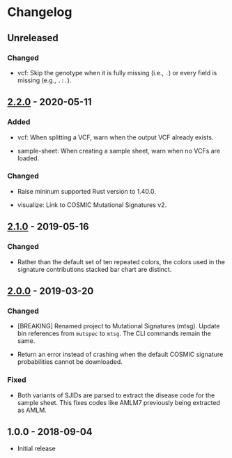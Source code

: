 # Changelog

## Unreleased

### Changed

  * vcf: Skip the genotype when it is fully missing (i.e., `.`) or every field
    is missing (e.g., `.:.`).

## [2.2.0] - 2020-05-11

### Added

  * vcf: When splitting a VCF, warn when the output VCF already exists.

  * sample-sheet: When creating a sample sheet, warn when no VCFs are loaded.

### Changed

  * Raise mininum supported Rust version to 1.40.0.

  * visualize: Link to COSMIC Mutational Signatures v2.

## [2.1.0] - 2019-05-16

### Changed

  * Rather than the default set of ten repeated colors, the colors used in the
    signature contributions stacked bar chart are distinct.

## [2.0.0] - 2019-03-20

### Changed

  * [BREAKING] Renamed project to Mutational Signatures (mtsg). Update bin
    references from `mutspec` to `mtsg`. The CLI commands remain the same.

  * Return an error instead of crashing when the default COSMIC signature
    probabilities cannot be downloaded.

### Fixed

  * Both variants of SJIDs are parsed to extract the disease code for the
    sample sheet. This fixes codes like AMLM7 previously being extracted as
    AMLM.

## 1.0.0 - 2018-09-04

  * Initial release

[2.2.0]: https://github.com/stjude/mtsg/compare/v2.1.0...v2.2.0
[2.1.0]: https://github.com/stjude/mtsg/compare/v2.0.0...v2.1.0
[2.0.0]: https://github.com/stjude/mtsg/compare/v1.0.0...v2.0.0
